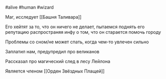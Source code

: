 #alive #human #wizard

Маг, исследует [[Башня Таливара]]

Его хейтят за то, что он ничего не делает, пытаемся поднять его репутацию распространяя инфу о том, что он старается помочь городу

Проблемы со сном/не может спать, когда чем-то увлечен сильно

Заплатил нам, предупредил про великанов

Рассказал про магический след в лесу Лейлона

Является членом [[Орден Звёздных Плащей]]